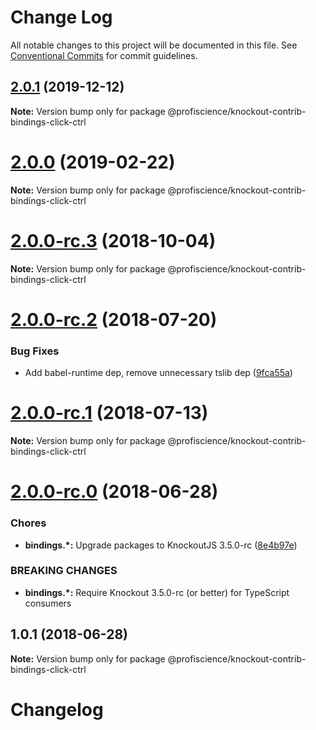 # Change Log

All notable changes to this project will be documented in this file.
See [Conventional Commits](https://conventionalcommits.org) for commit guidelines.

## [2.0.1](https://github.com/Profiscience/knockout-contrib/compare/@profiscience/knockout-contrib-bindings-click-ctrl@2.0.0...@profiscience/knockout-contrib-bindings-click-ctrl@2.0.1) (2019-12-12)

**Note:** Version bump only for package @profiscience/knockout-contrib-bindings-click-ctrl





# [2.0.0](https://github.com/Profiscience/knockout-contrib/compare/@profiscience/knockout-contrib-bindings-click-ctrl@2.0.0-rc.3...@profiscience/knockout-contrib-bindings-click-ctrl@2.0.0) (2019-02-22)

**Note:** Version bump only for package @profiscience/knockout-contrib-bindings-click-ctrl

<a name="2.0.0-rc.3"></a>

# [2.0.0-rc.3](https://github.com/Profiscience/knockout-contrib/compare/@profiscience/knockout-contrib-bindings-click-ctrl@2.0.0-rc.2...@profiscience/knockout-contrib-bindings-click-ctrl@2.0.0-rc.3) (2018-10-04)

**Note:** Version bump only for package @profiscience/knockout-contrib-bindings-click-ctrl

<a name="2.0.0-rc.2"></a>

# [2.0.0-rc.2](https://github.com/Profiscience/knockout-contrib/compare/@profiscience/knockout-contrib-bindings-click-ctrl@2.0.0-rc.1...@profiscience/knockout-contrib-bindings-click-ctrl@2.0.0-rc.2) (2018-07-20)

### Bug Fixes

- Add babel-runtime dep, remove unnecessary tslib dep ([9fca55a](https://github.com/Profiscience/knockout-contrib/commit/9fca55a))

<a name="2.0.0-rc.1"></a>

# [2.0.0-rc.1](https://github.com/Profiscience/knockout-contrib/compare/@profiscience/knockout-contrib-bindings-click-ctrl@2.0.0-rc.0...@profiscience/knockout-contrib-bindings-click-ctrl@2.0.0-rc.1) (2018-07-13)

**Note:** Version bump only for package @profiscience/knockout-contrib-bindings-click-ctrl

<a name="2.0.0-rc.0"></a>

# [2.0.0-rc.0](https://github.com/Profiscience/knockout-contrib/compare/@profiscience/knockout-contrib-bindings-click-ctrl@1.0.1...@profiscience/knockout-contrib-bindings-click-ctrl@2.0.0-rc.0) (2018-06-28)

### Chores

- **bindings.\*:** Upgrade packages to KnockoutJS 3.5.0-rc ([8e4b97e](https://github.com/Profiscience/knockout-contrib/commit/8e4b97e))

### BREAKING CHANGES

- **bindings.\*:** Require Knockout 3.5.0-rc (or better) for TypeScript consumers

<a name="1.0.1"></a>

## 1.0.1 (2018-06-28)

**Note:** Version bump only for package @profiscience/knockout-contrib-bindings-click-ctrl

# Changelog
